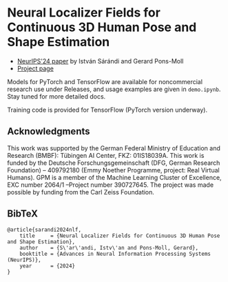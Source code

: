 # Neural Localizer Fields for Continuous 3D Human Pose and Shape Estimation
* [NeurIPS'24 paper](https://arxiv.org/abs/2407.07532) by István Sárándi and Gerard Pons-Moll
* [Project page](https://istvansarandi.com/nlf)

Models for PyTorch and TensorFlow are available for noncommercial research use under Releases, and usage examples are given in `demo.ipynb`. Stay tuned for more detailed docs.

Training code is provided for TensorFlow (PyTorch version underway).

## Acknowledgments
This work was supported by the German Federal Ministry of Education and Research (BMBF): Tübingen AI Center, FKZ: 01IS18039A. This work is funded by the Deutsche Forschungsgemeinschaft (DFG, German Research Foundation) – 409792180 (Emmy Noether Programme, project: Real Virtual Humans). GPM is a member of the Machine Learning Cluster of Excellence, EXC number 2064/1 –Project number 390727645. The project was made possible by funding from the Carl Zeiss Foundation.

## BibTeX
```
@article{sarandi2024nlf,
    title     = {Neural Localizer Fields for Continuous 3D Human Pose and Shape Estimation},
    author    = {S\'ar\'andi, Istv\'an and Pons-Moll, Gerard},
    booktitle = {Advances in Neural Information Processing Systems (NeurIPS)},
    year      = {2024}
}
```
